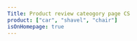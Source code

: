 ```yaml
---
Title: Product review cateogory page CS
product: ["car", "shavel", "chair"]
isOnHomepage: true
---
```

